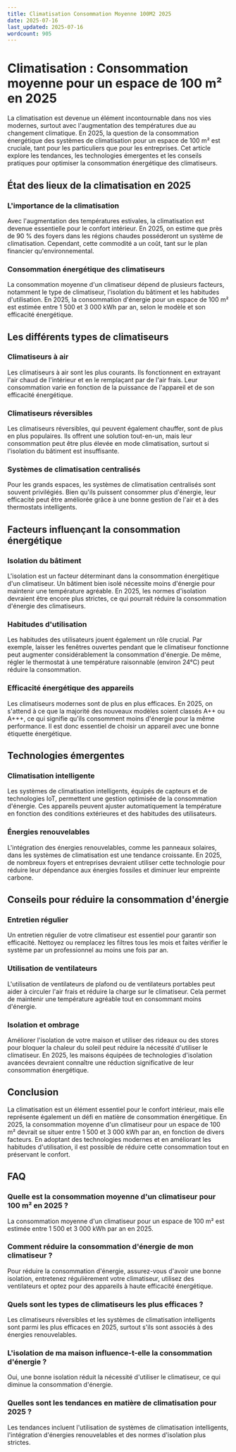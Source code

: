 ```yaml
---
title: Climatisation Consommation Moyenne 100M2 2025
date: 2025-07-16
last_updated: 2025-07-16
wordcount: 905
---
```


# Climatisation : Consommation moyenne pour un espace de 100 m² en 2025

La climatisation est devenue un élément incontournable dans nos vies modernes, surtout avec l'augmentation des températures due au changement climatique. En 2025, la question de la consommation énergétique des systèmes de climatisation pour un espace de 100 m² est cruciale, tant pour les particuliers que pour les entreprises. Cet article explore les tendances, les technologies émergentes et les conseils pratiques pour optimiser la consommation énergétique des climatiseurs.

## État des lieux de la climatisation en 2025

### L'importance de la climatisation

Avec l'augmentation des températures estivales, la climatisation est devenue essentielle pour le confort intérieur. En 2025, on estime que près de 90 % des foyers dans les régions chaudes posséderont un système de climatisation. Cependant, cette commodité a un coût, tant sur le plan financier qu'environnemental.

### Consommation énergétique des climatiseurs

La consommation moyenne d'un climatiseur dépend de plusieurs facteurs, notamment le type de climatiseur, l'isolation du bâtiment et les habitudes d'utilisation. En 2025, la consommation d'énergie pour un espace de 100 m² est estimée entre 1 500 et 3 000 kWh par an, selon le modèle et son efficacité énergétique.

## Les différents types de climatiseurs

### Climatiseurs à air

Les climatiseurs à air sont les plus courants. Ils fonctionnent en extrayant l'air chaud de l'intérieur et en le remplaçant par de l'air frais. Leur consommation varie en fonction de la puissance de l'appareil et de son efficacité énergétique.

### Climatiseurs réversibles

Les climatiseurs réversibles, qui peuvent également chauffer, sont de plus en plus populaires. Ils offrent une solution tout-en-un, mais leur consommation peut être plus élevée en mode climatisation, surtout si l'isolation du bâtiment est insuffisante.

### Systèmes de climatisation centralisés

Pour les grands espaces, les systèmes de climatisation centralisés sont souvent privilégiés. Bien qu'ils puissent consommer plus d'énergie, leur efficacité peut être améliorée grâce à une bonne gestion de l'air et à des thermostats intelligents.

## Facteurs influençant la consommation énergétique

### Isolation du bâtiment

L'isolation est un facteur déterminant dans la consommation énergétique d'un climatiseur. Un bâtiment bien isolé nécessite moins d'énergie pour maintenir une température agréable. En 2025, les normes d'isolation devraient être encore plus strictes, ce qui pourrait réduire la consommation d'énergie des climatiseurs.

### Habitudes d'utilisation

Les habitudes des utilisateurs jouent également un rôle crucial. Par exemple, laisser les fenêtres ouvertes pendant que le climatiseur fonctionne peut augmenter considérablement la consommation d'énergie. De même, régler le thermostat à une température raisonnable (environ 24°C) peut réduire la consommation.

### Efficacité énergétique des appareils

Les climatiseurs modernes sont de plus en plus efficaces. En 2025, on s'attend à ce que la majorité des nouveaux modèles soient classés A++ ou A+++, ce qui signifie qu'ils consomment moins d'énergie pour la même performance. Il est donc essentiel de choisir un appareil avec une bonne étiquette énergétique.

## Technologies émergentes

### Climatisation intelligente

Les systèmes de climatisation intelligents, équipés de capteurs et de technologies IoT, permettent une gestion optimisée de la consommation d'énergie. Ces appareils peuvent ajuster automatiquement la température en fonction des conditions extérieures et des habitudes des utilisateurs.

### Énergies renouvelables

L'intégration des énergies renouvelables, comme les panneaux solaires, dans les systèmes de climatisation est une tendance croissante. En 2025, de nombreux foyers et entreprises devraient utiliser cette technologie pour réduire leur dépendance aux énergies fossiles et diminuer leur empreinte carbone.

## Conseils pour réduire la consommation d'énergie

### Entretien régulier

Un entretien régulier de votre climatiseur est essentiel pour garantir son efficacité. Nettoyez ou remplacez les filtres tous les mois et faites vérifier le système par un professionnel au moins une fois par an.

### Utilisation de ventilateurs

L'utilisation de ventilateurs de plafond ou de ventilateurs portables peut aider à circuler l'air frais et réduire la charge sur le climatiseur. Cela permet de maintenir une température agréable tout en consommant moins d'énergie.

### Isolation et ombrage

Améliorer l'isolation de votre maison et utiliser des rideaux ou des stores pour bloquer la chaleur du soleil peut réduire la nécessité d'utiliser le climatiseur. En 2025, les maisons équipées de technologies d'isolation avancées devraient connaître une réduction significative de leur consommation énergétique.

## Conclusion

La climatisation est un élément essentiel pour le confort intérieur, mais elle représente également un défi en matière de consommation énergétique. En 2025, la consommation moyenne d'un climatiseur pour un espace de 100 m² devrait se situer entre 1 500 et 3 000 kWh par an, en fonction de divers facteurs. En adoptant des technologies modernes et en améliorant les habitudes d'utilisation, il est possible de réduire cette consommation tout en préservant le confort.

## FAQ

### Quelle est la consommation moyenne d'un climatiseur pour 100 m² en 2025 ?

La consommation moyenne d'un climatiseur pour un espace de 100 m² est estimée entre 1 500 et 3 000 kWh par an en 2025.

### Comment réduire la consommation d'énergie de mon climatiseur ?

Pour réduire la consommation d'énergie, assurez-vous d'avoir une bonne isolation, entretenez régulièrement votre climatiseur, utilisez des ventilateurs et optez pour des appareils à haute efficacité énergétique.

### Quels sont les types de climatiseurs les plus efficaces ?

Les climatiseurs réversibles et les systèmes de climatisation intelligents sont parmi les plus efficaces en 2025, surtout s'ils sont associés à des énergies renouvelables.

### L'isolation de ma maison influence-t-elle la consommation d'énergie ?

Oui, une bonne isolation réduit la nécessité d'utiliser le climatiseur, ce qui diminue la consommation d'énergie.

### Quelles sont les tendances en matière de climatisation pour 2025 ?

Les tendances incluent l'utilisation de systèmes de climatisation intelligents, l'intégration d'énergies renouvelables et des normes d'isolation plus strictes.